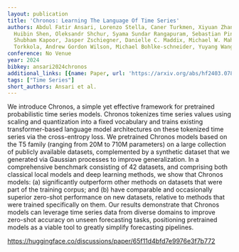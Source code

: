 ```yaml
---
layout: publication
title: 'Chronos: Learning The Language Of Time Series'
authors: Abdul Fatir Ansari, Lorenzo Stella, Caner Turkmen, Xiyuan Zhang, Pedro Mercado,
  Huibin Shen, Oleksandr Shchur, Syama Sundar Rangapuram, Sebastian Pineda Arango,
  Shubham Kapoor, Jasper Zschiegner, Danielle C. Maddix, Michael W. Mahoney, Kari
  Torkkola, Andrew Gordon Wilson, Michael Bohlke-schneider, Yuyang Wang
conference: No Venue
year: 2024
bibkey: ansari2024chronos
additional_links: [{name: Paper, url: 'https://arxiv.org/abs/hf2403.07815'}]
tags: ["Time Series"]
short_authors: Ansari et al.
---
```

We introduce Chronos, a simple yet effective framework for pretrained probabilistic time series models. Chronos tokenizes time series values using scaling and quantization into a fixed vocabulary and trains existing transformer-based language model architectures on these tokenized time series via the cross-entropy loss. We pretrained Chronos models based on the T5 family (ranging from 20M to 710M parameters) on a large collection of publicly available datasets, complemented by a synthetic dataset that we generated via Gaussian processes to improve generalization. In a comprehensive benchmark consisting of 42 datasets, and comprising both classical local models and deep learning methods, we show that Chronos models: (a) significantly outperform other methods on datasets that were part of the training corpus; and (b) have comparable and occasionally superior zero-shot performance on new datasets, relative to methods that were trained specifically on them. Our results demonstrate that Chronos models can leverage time series data from diverse domains to improve zero-shot accuracy on unseen forecasting tasks, positioning pretrained models as a viable tool to greatly simplify forecasting pipelines.

https://huggingface.co/discussions/paper/65f11d4bfd7e9976e3f7b772